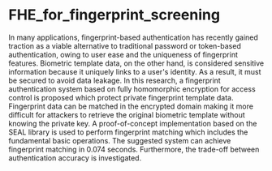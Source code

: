 # FHE_for_fingerprint_screening

In many applications, fingerprint-based authentication has recently gained traction as a viable alternative to traditional password or token-based authentication, owing to user ease and the uniqueness of fingerprint features. Biometric template data, on the other hand, is considered sensitive information because it uniquely links to a user's identity. As a result, it must be secured to avoid data leakage. In this research, a fingerprint authentication system based on fully homomorphic encryption for access control is proposed which protect private fingerprint template data. Fingerprint data can be matched in the encrypted domain making it more difficult for attackers to retrieve the original biometric template without knowing the private key. A proof-of-concept implementation based on the SEAL library is used to perform fingerprint matching which includes the fundamental basic operations. The suggested system can achieve fingerprint matching in 0.074 seconds. Furthermore, the trade-off between authentication accuracy is investigated.
